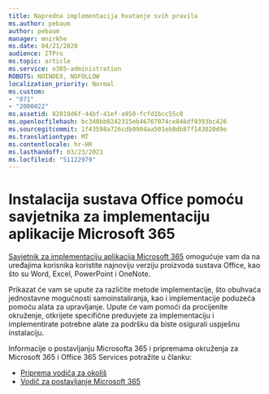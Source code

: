 ```yaml
---
title: Napredna implementacija hvatanje svih pravila
ms.author: pebaum
author: pebaum
manager: mnirkhe
ms.date: 04/21/2020
audience: ITPro
ms.topic: article
ms.service: o365-administration
ROBOTS: NOINDEX, NOFOLLOW
localization_priority: Normal
ms.custom:
- "871"
- "2000022"
ms.assetid: 82019d6f-44bf-41ef-a950-fcfd1bcc55c0
ms.openlocfilehash: bc340bb0242315eb46767074ce846df9393bc426
ms.sourcegitcommit: 1f43598a726cdb9904aa501eb8db87f143020d9e
ms.translationtype: MT
ms.contentlocale: hr-HR
ms.lasthandoff: 03/23/2021
ms.locfileid: "51122979"
---
```

# <a name="install-office-with-the-microsoft-365-apps-deployment-advisor"></a>Instalacija sustava Office pomoću savjetnika za implementaciju aplikacije Microsoft 365

[Savjetnik za implementaciju aplikacija Microsoft 365](https://go.microsoft.com/fwlink/?linkid=2145748) omogućuje vam da na uređajima korisnika koristite najnoviju verziju proizvoda sustava Office, kao što su Word, Excel, PowerPoint i OneNote.
  
Prikazat će vam se upute za različite metode implementacije, što obuhvaća jednostavne mogućnosti samoinstaliranja, kao i implementacije poduzeća pomoću alata za upravljanje. Upute će vam pomoći da procijenite okruženje, otkrijete specifične preduvjete za implementaciju i implementirate potrebne alate za podršku da biste osigurali uspješnu instalaciju.
  
Informacije o postavljanju Microsofta 365 i pripremama okruženja za Microsoft 365 i Office 365 Services potražite u članku:

- [Priprema vodiča za okoliš](https://go.microsoft.com/fwlink/?linkid=2005213)
- [Vodič za postavljanje Microsoft 365](https://go.microsoft.com/fwlink/?linkid=2072646)
